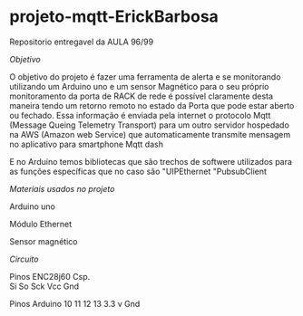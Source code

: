 # projeto-mqtt-ErickBarbosa
Repositorio entregavel da AULA 96/99

*Objetivo*

O objetivo do projeto é fazer uma ferramenta de alerta e se monitorando utilizando um Arduino uno e um sensor Magnético 
para o seu próprio monitoramento da porta de RACK de rede é possível claramente desta maneira tendo um retorno remoto no estado da
Porta que pode estar aberto ou fechado. Essa informação é enviada pela internet o protocolo Mqtt (Message Queing Telemetry Transport)
para um outro servidor hospedado na AWS (Amazon web Service)
que automaticamente transmite mensagem no aplicativo para smartphone Mqtt dash 

E no Arduino temos bibliotecas que são trechos de softwere utilizados para as funções específicas que no caso são 
"UIPEthernet
"PubsubClient

*Materiais usados no projeto*

Arduino uno

Módulo Ethernet

Sensor magnético 

*Circuito* 

  Pinos ENC28j60
      Csp.               
      Si
      So
      Sck
      Vcc
      Gnd

   Pinos Arduino 
       10
       11
       12
       13
       3.3 v
       Gnd
